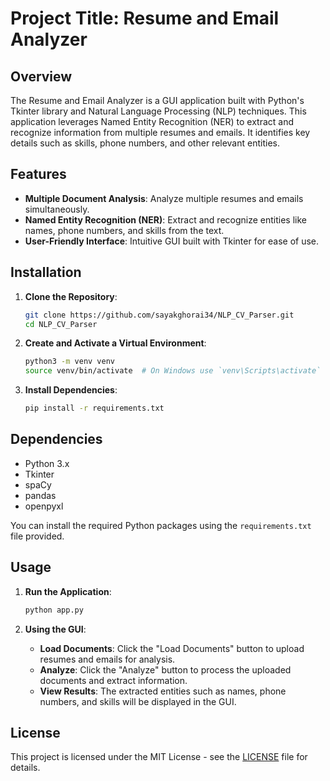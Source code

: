 # Project Title: Resume and Email Analyzer

## Overview

The Resume and Email Analyzer is a GUI application built with Python's Tkinter library and Natural Language Processing (NLP) techniques. This application leverages Named Entity Recognition (NER) to extract and recognize information from multiple resumes and emails. It identifies key details such as skills, phone numbers, and other relevant entities.

## Features

- **Multiple Document Analysis**: Analyze multiple resumes and emails simultaneously.
- **Named Entity Recognition (NER)**: Extract and recognize entities like names, phone numbers, and skills from the text.
- **User-Friendly Interface**: Intuitive GUI built with Tkinter for ease of use.

## Installation

1. **Clone the Repository**:
   ```bash
   git clone https://github.com/sayakghorai34/NLP_CV_Parser.git
   cd NLP_CV_Parser
   ```

2. **Create and Activate a Virtual Environment**:
   ```bash
   python3 -m venv venv
   source venv/bin/activate  # On Windows use `venv\Scripts\activate`
   ```

3. **Install Dependencies**:
   ```bash
   pip install -r requirements.txt
   ```

## Dependencies

- Python 3.x
- Tkinter
- spaCy
- pandas
- openpyxl

You can install the required Python packages using the `requirements.txt` file provided.

## Usage

1. **Run the Application**:
   ```bash
   python app.py
   ```

2. **Using the GUI**:
   - **Load Documents**: Click the "Load Documents" button to upload resumes and emails for analysis.
   - **Analyze**: Click the "Analyze" button to process the uploaded documents and extract information.
   - **View Results**: The extracted entities such as names, phone numbers, and skills will be displayed in the GUI.

## License

This project is licensed under the MIT License - see the [LICENSE](LICENSE) file for details.
